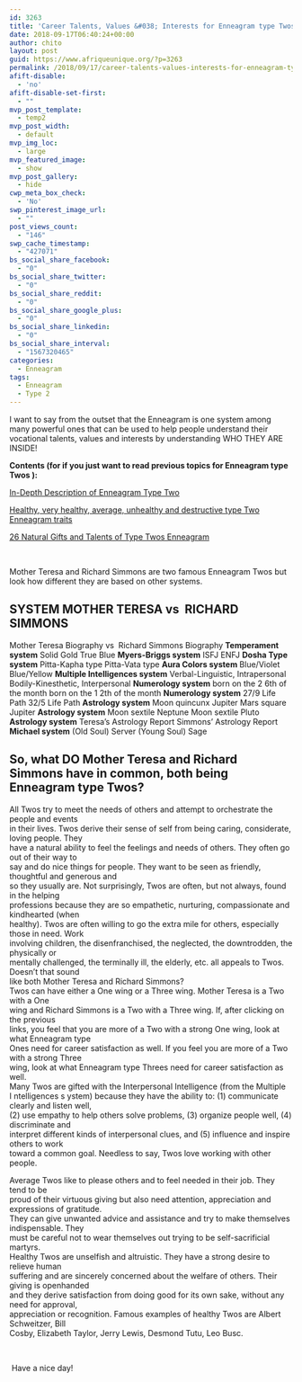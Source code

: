 ```yaml
---
id: 3263
title: 'Career Talents, Values &#038; Interests for Enneagram type Twos'
date: 2018-09-17T06:40:24+00:00
author: chito
layout: post
guid: https://www.afriqueunique.org/?p=3263
permalink: /2018/09/17/career-talents-values-interests-for-enneagram-type-twos/
afift-disable:
  - 'no'
afift-disable-set-first:
  - ""
mvp_post_template:
  - temp2
mvp_post_width:
  - default
mvp_img_loc:
  - large
mvp_featured_image:
  - show
mvp_post_gallery:
  - hide
cwp_meta_box_check:
  - 'No'
swp_pinterest_image_url:
  - ""
post_views_count:
  - "146"
swp_cache_timestamp:
  - "427071"
bs_social_share_facebook:
  - "0"
bs_social_share_twitter:
  - "0"
bs_social_share_reddit:
  - "0"
bs_social_share_google_plus:
  - "0"
bs_social_share_linkedin:
  - "0"
bs_social_share_interval:
  - "1567320465"
categories:
  - Enneagram
tags:
  - Enneagram
  - Type 2
---
```

I want to say from the outset that the Enneagram is one system among many powerful ones that can be used to help people understand their vocational talents, values and interests by understanding WHO THEY ARE INSIDE!

**Contents (for if you just want to read previous topics for&nbsp;Enneagram type Twos ):**

<p style="text-align: left;">
  <a href="https://www.afriqueunique.org/in-depth-description-of-enneagram-type-two/">In-Depth Description of Enneagram Type Two</a>
</p>

<p style="text-align: left;">
  <a href="https://www.afriqueunique.org/healthy-very-healthy-average-unhealthy-and-destructive-type-two-enneagram-traits/">Healthy, very healthy, average, unhealthy and destructive type Two Enneagram traits</a>
</p>

[26 Natural Gifts and Talents of Type Twos Enneagram](https://www.afriqueunique.org/26-natural-gifts-and-talents-of-type-twos-enneagram)

&nbsp;

<p style="text-align: left;">
  Mother Teresa and Richard Simmons are two famous Enneagram Twos but look how different they are based on other systems.
</p>

## SYSTEM MOTHER TERESA vs&nbsp; RICHARD SIMMONS

Mother Teresa Biography vs&nbsp; Richard Simmons Biography **Temperament system** Solid Gold True Blue **Myers-Briggs system** ISFJ ENFJ **Dosha Type system** Pitta-Kapha type Pitta-Vata type **Aura Colors system** Blue/Violet Blue/Yellow **Multiple Intelligences system** Verbal-Linguistic, Intrapersonal Bodily-Kinesthetic, Interpersonal **Numerology system** born on the 2 6th of the month born on the 1 2th of the month **Numerology system** 27/9 Life Path 32/5 Life Path **Astrology system** Moon quincunx Jupiter Mars square Jupiter **Astrology system** Moon sextile Neptune Moon sextile Pluto **Astrology system** Teresa’s Astrology Report Simmons’ Astrology Report **Michael system** (Old Soul) Server (Young Soul) Sage

## So, what DO Mother Teresa and Richard Simmons have in common, both being Enneagram type Twos?

All Twos try to meet the needs of others and attempt to orchestrate the people and events  
in their lives. Twos derive their sense of self from being caring, considerate, loving people. They  
have a natural ability to feel the feelings and needs of others. They often go out of their way to  
say and do nice things for people. They want to be seen as friendly, thoughtful and generous and  
so they usually are. Not surprisingly, Twos are often, but not always, found in the helping  
professions because they are so empathetic, nurturing, compassionate and kindhearted (when  
healthy). Twos are often willing to go the extra mile for others, especially those in need. Work  
involving children, the disenfranchised, the neglected, the downtrodden, the physically or  
mentally challenged, the terminally ill, the elderly, etc. all appeals to Twos. Doesn’t that sound  
like both Mother Teresa and Richard Simmons?  
Twos can have either a One wing or a Three wing. Mother Teresa is a Two with a One  
wing and Richard Simmons is a Two with a Three wing. If, after clicking on the previous  
links, you feel that you are more of a Two with a strong One wing, look at what Enneagram type  
Ones need for career satisfaction as well. If you feel you are more of a Two with a strong Three  
wing, look at what Enneagram type Threes need for career satisfaction as well.  
Many Twos are gifted with the Interpersonal Intelligence (from the Multiple  
I ntelligences s ystem) because they have the ability to: (1) communicate clearly and listen well,  
(2) use empathy to help others solve problems, (3) organize people well, (4) discriminate and  
interpret different kinds of interpersonal clues, and (5) influence and inspire others to work  
toward a common goal. Needless to say, Twos love working with other people.

Average Twos like to please others and to feel needed in their job. They tend to be  
proud of their virtuous giving but also need attention, appreciation and expressions of gratitude.  
They can give unwanted advice and assistance and try to make themselves indispensable. They  
must be careful not to wear themselves out trying to be self-sacrificial martyrs.  
Healthy Twos are unselfish and altruistic. They have a strong desire to relieve human  
suffering and are sincerely concerned about the welfare of others. Their giving is openhanded  
and they derive satisfaction from doing good for its own sake, without any need for approval,  
appreciation or recognition. Famous examples of healthy Twos are Albert Schweitzer, Bill  
Cosby, Elizabeth Taylor, Jerry Lewis, Desmond Tutu, Leo Busc.

&nbsp;

&nbsp;Have a nice day!

&nbsp;

<p style="text-align: center;">
  &nbsp;
</p>